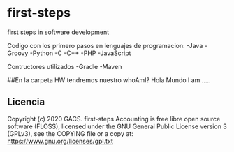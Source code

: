 # first-steps
first steps in software development

Codigo con los primero pasos en lenguajes de programacion:
-Java
-Groovy
-Python
-C
-C++
-PHP
-JavaScript

Contructores utilizados
-Gradle
-Maven

##En la carpeta HW tendremos nuestro whoAmI?
Hola Mundo
I am .....

## Licencia
Copyright (c) 2020 GACS.
first-steps Accounting is free libre open source software (FLOSS), licensed under the GNU General Public License version 3 (GPLv3), see the COPYING file or a copy at: https://www.gnu.org/licenses/gpl.txt
